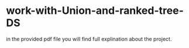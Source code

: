 # work-with-Union-and-ranked-tree-DS
in the provided pdf file you will find full explination about the project.
